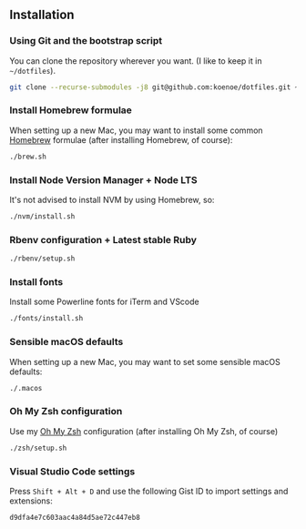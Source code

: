 ## Installation

### Using Git and the bootstrap script

You can clone the repository wherever you want. (I like to keep it in `~/dotfiles`).

```bash
git clone --recurse-submodules -j8 git@github.com:koenoe/dotfiles.git ~/dotfiles && cd ~/dotfiles
```

### Install Homebrew formulae

When setting up a new Mac, you may want to install some common [Homebrew](https://brew.sh/) formulae (after installing Homebrew, of course):

```bash
./brew.sh
```

### Install Node Version Manager + Node LTS

It's not advised to install NVM by using Homebrew, so:
```bash
./nvm/install.sh
```

### Rbenv configuration + Latest stable Ruby

```bash
./rbenv/setup.sh
```

### Install fonts

Install some Powerline fonts for iTerm and VScode
```bash
./fonts/install.sh
```

### Sensible macOS defaults

When setting up a new Mac, you may want to set some sensible macOS defaults:

```bash
./.macos
```

### Oh My Zsh configuration

Use my [Oh My Zsh](https://github.com/robbyrussell/oh-my-zsh) configuration (after installing Oh My Zsh, of course)

```bash
./zsh/setup.sh
```

### Visual Studio Code settings

Press `Shift + Alt + D` and use the following Gist ID to import settings and extensions:

```bash
d9dfa4e7c603aac4a84d5ae72c447eb8
```
